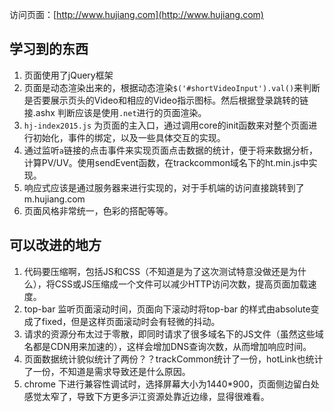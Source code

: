 访问页面：[http://www.hujiang.com](http://www.hujiang.com)

## 学习到的东西

1. 页面使用了jQuery框架
2. 页面是动态渲染出来的，根据动态渲染`$('#shortVideoInput').val()`来判断是否要展示页头的Video和相应的Video指示图标。然后根据登录跳转的链接.ashx 判断应该是使用`.net`进行的页面渲染。
3. `hj-index2015.js` 为页面的主入口，通过调用core的init函数来对整个页面进行初始化，事件的绑定，以及一些具体交互的实现。
4. 通过监听`a`链接的点击事件来实现页面点击数据的统计，便于将来数据分析，计算PV/UV。使用sendEvent函数，在trackcommon域名下的ht.min.js中实现。
5. 响应式应该是通过服务器来进行实现的，对于手机端的访问直接跳转到了m.hujiang.com
6. 页面风格非常统一，色彩的搭配等等。

## 可以改进的地方

1. 代码要压缩啊，包括JS和CSS（不知道是为了这次测试特意没做还是为什么），将CSS或JS压缩成一个文件可以减少HTTP访问次数，提高页面加载速度。
2. top-bar 监听页面滚动时间，页面向下滚动时将top-bar 的样式由absolute变成了fixed，但是这样页面滚动时会有轻微的抖动。
3. 请求的资源分布太过于零散，即同时请求了很多域名下的JS文件（虽然这些域名都是CDN用来加速的），这样会增加DNS查询次数，从而增加响应时间。
4. 页面数据统计貌似统计了两份？？trackCommon统计了一份，hotLink也统计了一份，不知道是需求导致还是什么原因。
5. chrome 下进行兼容性调试时，选择屏幕大小为1440*900，页面侧边留白处感觉太窄了，导致下方更多沪江资源处靠近边缘，显得很难看。
